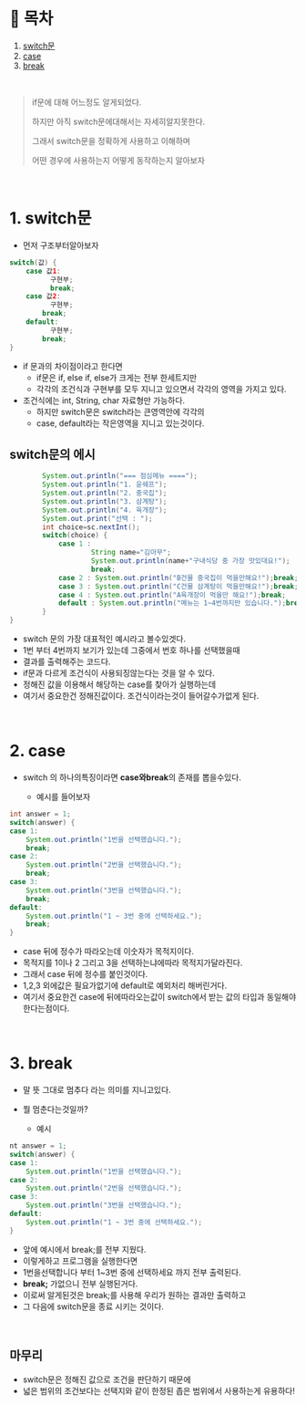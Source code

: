 # 🔖 목차
1. [switch문](#1-switch문)<br/>
2. [case](#2-case)<br/>
3. [break](#3-break)<br/>



<br/>

> if문에 대해 어느정도 알게되었다.
> 
> 하지만 아직 switch문에대해서는 자세히알지못한다.
> 
> 그래서 switch문을 정확하게 사용하고 이해하며
> 
> 어떤 경우에 사용하는지 어떻게 동작하는지 알아보자

<br/>




# 1. switch문
- 먼저 구조부터알아보자

```java
switch(값) {
    case 값1:
	      구현부;
	      break;
    case 값2:
	      구현부;
        break;
    default:
	      구현부;
	    break;
}
```

- if 문과의 차이점이라고 한다면
	- if문은 if, else if, else가 크게는 전부 한세트지만
	- 각각의 조건식과 구현부를 모두 지니고 있으면서 각각의 영역을 가지고 있다.
- 조건식에는 int, String, char 자료형만 가능하다.
	- 하지만 switch문은 switch라는 큰영역안에 각각의
	- case, default라는 작은영역을 지니고 있는것이다.


## switch문의 에시
```java
		System.out.println("=== 점심메뉴 ====");
		System.out.println("1. 윤쉐프");
		System.out.println("2. 중국집");
		System.out.println("3. 삼계탕");
		System.out.println("4. 육개장");
		System.out.print("선택 : ");
		int choice=sc.nextInt();
		switch(choice) {
			case 1 :
					String name="김아무";
					System.out.println(name+"구내식당 중 가장 맛있대요!");
					break;
			case 2 : System.out.println("B건물 중국집이 먹을만해요!");break;
			case 3 : System.out.println("C건물 삼계탕이 먹을만해요!");break;
			case 4 : System.out.println("A육개장이 먹을만 해요!");break;
			default : System.out.println("메뉴는 1~4번까지만 있습니다.");break;
		}
}
```

- switch 문의 가장 대표적인 예시라고 볼수있겟다.
- 1번 부터 4번까지 보기가 있는데 그중에서 번호 하나를 선택했을때
- 결과를 출력해주는 코드다.
- if문과 다르게 조건식이 사용되징않는다는 것을 알 수 있다.
- 정해진 값을 이용해서 해당하는 case를 찾아가 실행하는데 
- 여기서 중요한건 정해진값이다. 조건식이라는것이 들어갈수가없게 된다.

<br/>

# 2. case

- switch 의 하나의특징이라면 **case와break**의 존재를 뽑을수있다.

  - 예시를 들어보자

```java
int answer = 1;
switch(answer) {
case 1:
	System.out.println("1번을 선택했습니다.");
	break;
case 2:
	System.out.println("2번을 선택했습니다.");
	break;
case 3:
	System.out.println("3번을 선택했습니다.");
	break;
default:
	System.out.println("1 ~ 3번 중에 선택하세요.");
	break;
}
```
- case 뒤에 정수가 따라오는데 이숫자가 목적지이다.
- 목적지를 1이나 2 그리고 3을 선택하는냐에따라 목적지가달라진다.
- 그래서 case 뒤에 정수를 붙인것이다.
- 1,2,3 외에값은 필요가없기에 default로 예외처리 해버린거다.
- 여기서 중요한건 case에 뒤에따라오는값이 switch에서 받는 값의 타입과 동일해야 한다는점이다.

<br/>

# 3. break
- 말 뜻 그대로 멈추다 라는 의미를 지니고있다.
- 뭘 멈춘다는것일까?

  - 예시

```java
nt answer = 1;
switch(answer) {
case 1:
	System.out.println("1번을 선택했습니다.");
case 2:
	System.out.println("2번을 선택했습니다.");
case 3:
	System.out.println("3번을 선택했습니다.");
default:
	System.out.println("1 ~ 3번 중에 선택하세요.");
}
```

- 앞에 예시에서 break;를 전부 지웠다.
- 이렇게하고 프로그램을 실행한다면
- 1번을선택합니다 부터 1~3번 중에 선택하세요 까지 전부 출력된다.
- **break;** 가없으니 전부 실행된거다.
- 이로써 알게된것은 break;를 사용해 우리가 원하는 결과만 출력하고 
- 그 다음에 switch문을 종료 시키는 것이다.

<br/>

## 마무리
- switch문은 정해진 값으로 조건을 판단하기 때문에
- 넓은 범위의 조건보다는 선택지와 같이 한정된 좁은 범위에서 사용하는게 유용하다!



